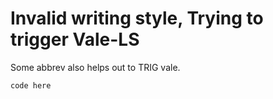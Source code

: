 # Invalid writing style, Trying to trigger Vale-LS

Some abbrev also helps out to TRIG vale.

```text
code here
```
